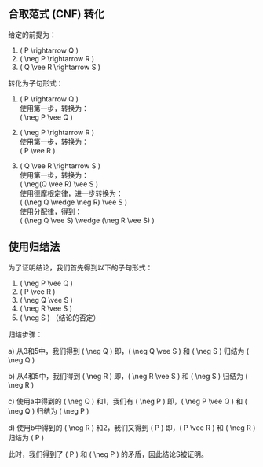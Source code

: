 ## 合取范式 (CNF) 转化

给定的前提为：
1. \( P \rightarrow Q \)
2. \( \neg P \rightarrow R \)
3. \( Q \vee R \rightarrow S \)

转化为子句形式：

1. \( P \rightarrow Q \)   
   使用第一步，转换为：  
   \( \neg P \vee Q \)

2. \( \neg P \rightarrow R \)  
   使用第一步，转换为：  
   \( P \vee R \)

3. \( Q \vee R \rightarrow S \)  
   使用第一步，转换为：  
   \( \neg(Q \vee R) \vee S \)  
   使用德摩根定律，进一步转换为：  
   \( (\neg Q \wedge \neg R) \vee S \)  
   使用分配律，得到：  
   \( (\neg Q \vee S) \wedge (\neg R \vee S) \)

## 使用归结法

为了证明结论，我们首先得到以下的子句形式：

1. \( \neg P \vee Q \) 
2. \( P \vee R \)
3. \( \neg Q \vee S \)
4. \( \neg R \vee S \)
5. \( \neg S \) （结论的否定）

归结步骤：

a) 从3和5中，我们得到 \( \neg Q \)
即，\( \neg Q \vee S \) 和 \( \neg S \) 归结为 \( \neg Q \)

b) 从4和5中，我们得到 \( \neg R \)
即，\( \neg R \vee S \) 和 \( \neg S \) 归结为 \( \neg R \)

c) 使用a中得到的 \( \neg Q \) 和1，我们有 \( \neg P \)
即，\( \neg P \vee Q \) 和 \( \neg Q \) 归结为 \( \neg P \)

d) 使用b中得到的 \( \neg R \) 和2，我们又得到 \( P \)
即，\( P \vee R \) 和 \( \neg R \) 归结为 \( P \)

此时，我们得到了 \( P \) 和 \( \neg P \) 的矛盾，因此结论S被证明。
